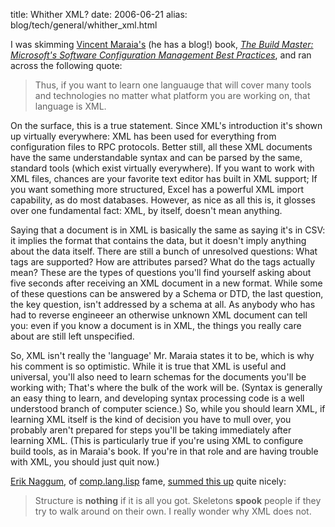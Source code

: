 title: Whither XML?
date: 2006-06-21
alias: blog/tech/general/whither_xml.html

I was skimming <a href="http://blogs.msdn.com/vincem/">Vincent
Maraia's</a> (he has a blog!)  book, <a
href="http://www.awprofessional.com/bookstore/product.asp?isbn=0321332059&rl=1">
<i>The Build Master: Microsoft's Software Configuration Management
Best Practices</i></a>, and ran across the following quote:

> Thus, if you want to learn one languauge that will cover many tools and
> technologies no matter what platform you are working on, that language
> is XML.
	
On the surface, this is a true statement.  Since XML's introduction
it's shown up virtually everywhere: XML has been used for everything
from configuration files to RPC protocols. Better still, all these XML
documents have the same understandable syntax and can be parsed by the
same, standard tools (which exist virtually everywhere).  If you want
to work with XML files, chances are your favorite text editor has
built in XML support; If you want something more structured, Excel has
a powerful XML import capability, as do most databases.  However, as
nice as all this is, it glosses over one fundamental fact: XML, by
itself, doesn't mean anything.

Saying that a document is in XML is basically the same as saying it's
in CSV: it implies the format that contains the data, but it doesn't
imply anything about the data itself.  There are still a bunch of
unresolved questions: What tags are supported?  How are attributes
parsed? What do the tags actually mean? These are the types of
questions you'll find yourself asking about five seconds after
receiving an XML document in a new format. While some of these
questions can be answered by a Schema or DTD, the last question, the
key question, isn't addressed by a schema at all. As anybody who has
had to reverse engineeer an otherwise unknown XML document can tell
you: even if you know a document is in XML, the things you really care
about are still left unspecified.

So, XML isn't really the 'language' Mr. Maraia states it to be, which
is why his comment is so optimistic.  While it is true that XML is
useful and universal, you'll also need to learn schemas for the
documents you'll be working with; That's where the bulk of the work
will be. (Syntax is generally an easy thing to learn, and developing
syntax processing code is a well understood branch of computer
science.) So, while you should learn XML, if learning XML itself is
the kind of decision you have to mull over, you probably aren't
prepared for steps you'll be taking immediately after learning XML.
(This is particularly true if you're using XML to configure build
tools, as in Maraia's book. If you're in that role and are having
trouble with XML, you should just quit now.)

<a href="http://naggum.no/">Erik Naggum</a>, of <a href="http://groups.google.com/group/comp.lang.lisp">comp.lang.lisp</a>
fame, <a href="http://groups.google.com/group/comp.lang.lisp/browse_thread/thread/6812d19d7e252ee1/7d410e0ae791d1cb?lnk=st&rnum=1#7d410e0ae791d1cb">
summed this up</a> quite nicely:

> Structure is <b>nothing</b> if it is all you got.  Skeletons <b>spook</b>
> people if they try to walk around on their own.  I really wonder why XML does not.

